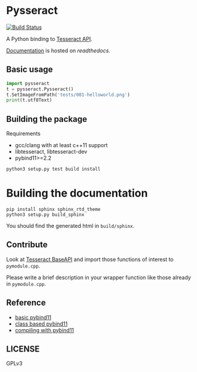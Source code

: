 Pysseract
=========

[![Build Status](https://travis-ci.com/xiahongze/pysseract.svg?branch=master)](https://travis-ci.com/xiahongze/pysseract)

A Python binding to [Tesseract API](https://github.com/tesseract-ocr/tesseract).

[Documentation](https://pysseract.readthedocs.io/en/latest/pysseract.html) is hosted on *readthedocs*.

## Basic usage

```python
import pysseract
t = pysseract.Pysseract()
t.SetImageFromPath('tests/001-helloworld.png')
print(t.utf8Text)
```

## Building the package

Requirements

- gcc/clang with at least c++11 support
- libtesseract, libtesseract-dev
- pybind11>=2.2

```bash
python3 setup.py test build install
```

# Building the documentation

```
pip install sphinx sphinx_rtd_theme
python3 setup.py build_sphinx
```

You should find the generated html in `build/sphinx`.

## Contribute

Look at [Tesseract BaseAPI](https://github.com/tesseract-ocr/tesseract/blob/master/src/api/baseapi.cpp)
and import those functions of interest to `pymodule.cpp`.

Please write a brief description in your wrapper function like those already in `pymodule.cpp`.

## Reference

- [basic pybind11](https://pybind11.readthedocs.io/en/master/basics.html)
- [class based pybind11](https://pybind11.readthedocs.io/en/master/classes.html)
- [compiling with pybind11](https://pybind11.readthedocs.io/en/master/compiling.html)

## LICENSE

GPLv3
